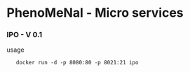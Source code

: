 # PhenoMeNal - Micro services
### IPO - V 0.1

usage

```
   docker run -d -p 8080:80 -p 8021:21 ipo
```
